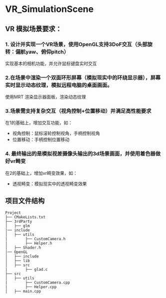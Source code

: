 # VR_SimulationScene
## VR 模拟场景要求：
### 1. 设计并实现一个VR场景，使用OpenGL支持3DoF交互（头部旋转：偏航yaw、俯仰pitch）
实现基本的相机功能，并允许鼠标键盘实时交互 
### 2.在场景中渲染一个双面环形屏幕（模拟现实中的环绕显示器），屏幕实时显示动态纹理，模拟远程电脑的桌面画面。 
使用MRT 渲染显示器面板，渲染动态纹理 
### 3.场景需支持复杂交互（视角控制+位置移动）并满足高性能要求 
在1的基础上，增加交互功能，如：
- 视角控制：鼠标滚轮控制视角，手柄控制视角
- 位置移动：手柄控制位置移动
### 4. 最终输出的是模拟视差摄像头输出的3d场景画面，并使用着色器做好vr畸变
在2的基础上，增加vr畸变效果，如：
- 透视畸变：模拟现实中的透视畸变效果

## 项目文件结构
```
Project
├── CMakeLists.txt
├── 3rdParty
│   ├── glm
|── include
│   ├── utils
|        ├── CustomCamera.h
|        ├── Helper.h
│   ├── Shader.h
|── OpenGL
│   ├── include
│   ├── lib
│   ├── src
|        ├── glad.c
├── src
│   ├── utils
|        ├── CustomCamera.cpp
|        ├── Helper.cpp
│   ├── main.cpp
```